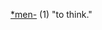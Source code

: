 [*men-](https://www.etymonline.com/word/*men-#etymonline_v_52585 "Etymology, meaning and definition of *men-") (1) "to think."
